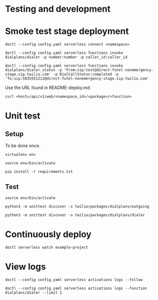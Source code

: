 # Testing and development

# Smoke test stage deployment

    doctl --config config.yaml serverless connect <namespace>

    doctl --config config.yaml serverless functions invoke dialplans/dialer -p number:number -p caller_id:caller_id
    
    doctl --config config.yaml serverless functions invoke dialplans/dialer_status -p 'From:sip:test@direct-futel-nonemergency-stage.sip.twilio.com' -p DialCallStatus:completed -p 'To:sip:5035551212@direct-futel-nonemergency-stage.sip.twilio.com'

Use the URL found in README-deploy.md.

    curl <host>/api/v1/web/<namespace_id>/<package>/<function>

# Unit test

## Setup

To be done once.

    virtualenv env
    
    source env/bin/activate
    
    pip install -r requirements.txt
        
## Test

    source env/bin/activate
    
    python3 -m unittest discover -s twilio/packages/dialplans/outgoing
    
    python3 -m unittest discover -s twilio/packages/dialplans/dialer

# Continuously deploy

    doctl serverless watch example-project

# View logs

    doctl --config config.yaml serverless activations logs --follow

    doctl --config config.yaml serverless activations logs --function dialplans/dialer --limit 1
